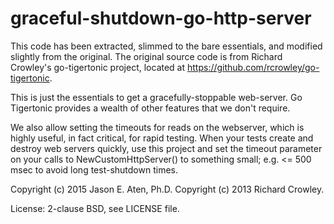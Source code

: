 # graceful-shutdown-go-http-server

This code has been extracted, slimmed to the bare essentials, and modified slightly from the original. The original source code is from Richard Crowley's go-tigertonic project, located at https://github.com/rcrowley/go-tigertonic.

This is just the essentials to get a gracefully-stoppable web-server. Go Tigertonic provides a wealth of other features that we don't require.

We also allow setting the timeouts for reads on the webserver, which is highly useful, in fact critical, for rapid testing. When your tests create and destroy web servers quickly, use this project and set the timeout parameter on your calls to NewCustomHttpServer() to something small; e.g. <= 500 msec to avoid long test-shutdown times.

Copyright (c) 2015 Jason E. Aten, Ph.D.
Copyright (c) 2013 Richard Crowley.

License: 2-clause BSD, see LICENSE file.
